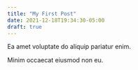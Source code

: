 ```yaml
---
title: "My First Post"
date: 2021-12-18T19:34:30-05:00
draft: true
---
```


Ea amet voluptate do aliquip pariatur enim.

<!--more-->

Minim occaecat eiusmod non eu.
